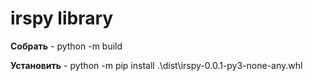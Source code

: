 # irspy library

**Собрать** - python -m build

**Установить** - python -m pip install .\dist\irspy-0.0.1-py3-none-any.whl
